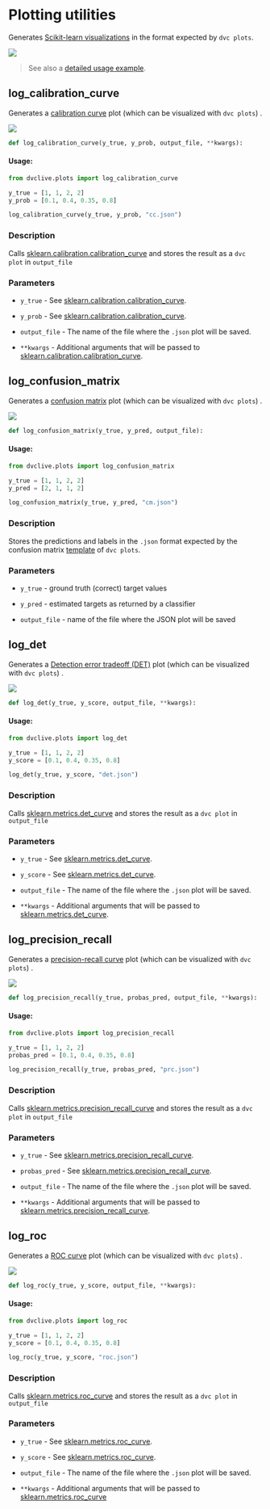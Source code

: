 # Plotting utilities

Generates
[Scikit-learn visualizations](https://scikit-learn.org/stable/visualizations.html)
in the format expected by `dvc plots`.

![](/img/dvclive-sklearn.png)

> See also a [detailed usage example](/doc/dvclive/ml-frameworks/sklearn).

## log_calibration_curve

Generates a
[calibration curve](https://scikit-learn.org/stable/modules/calibration.html#calibration-curves)
plot (which can be visualized with `dvc plots`) .

![](/img/dvclive-sklearn-cc.png)

```py
def log_calibration_curve(y_true, y_prob, output_file, **kwargs):
```

#### Usage:

```py
from dvclive.plots import log_calibration_curve

y_true = [1, 1, 2, 2]
y_prob = [0.1, 0.4, 0.35, 0.8]

log_calibration_curve(y_true, y_prob, "cc.json")
```

### Description

Calls
[sklearn.calibration.calibration_curve](https://scikit-learn.org/stable/modules/generated/sklearn.calibration.calibration_curve.html)
and stores the result as a `dvc plot` in `output_file`

### Parameters

- `y_true` - See
  [sklearn.calibration.calibration_curve](https://scikit-learn.org/stable/modules/generated/sklearn.calibration.calibration_curve.html).

- `y_prob` - See
  [sklearn.calibration.calibration_curve](https://scikit-learn.org/stable/modules/generated/sklearn.calibration.calibration_curve.html).

- `output_file` - The name of the file where the `.json` plot will be saved.

- `**kwargs` - Additional arguments that will be passed to
  [sklearn.calibration.calibration_curve](https://scikit-learn.org/stable/modules/generated/sklearn.calibration.calibration_curve.html).

## log_confusion_matrix

Generates a [confusion matrix](https://en.wikipedia.org/wiki/Confusion_matrix)
plot (which can be visualized with `dvc plots`) .

![](/img/dvclive-sklearn-cm.png)

```py
def log_confusion_matrix(y_true, y_pred, output_file):
```

#### Usage:

```py
from dvclive.plots import log_confusion_matrix

y_true = [1, 1, 2, 2]
y_pred = [2, 1, 1, 2]

log_confusion_matrix(y_true, y_pred, "cm.json")
```

### Description

Stores the predictions and labels in the `.json` format expected by the
confusion matrix
[template](/doc/command-reference/plots#plot-templates-data-series-only) of
`dvc plots`.

### Parameters

- `y_true` - ground truth (correct) target values

- `y_pred` - estimated targets as returned by a classifier

- `output_file` - name of the file where the JSON plot will be saved

## log_det

Generates a
[Detection error tradeoff (DET)](https://scikit-learn.org/stable/modules/model_evaluation.html#det-curve)
plot (which can be visualized with `dvc plots`) .

![](/img/dvclive-sklearn-det.png)

```py
def log_det(y_true, y_score, output_file, **kwargs):
```

#### Usage:

```py
from dvclive.plots import log_det

y_true = [1, 1, 2, 2]
y_score = [0.1, 0.4, 0.35, 0.8]

log_det(y_true, y_score, "det.json")
```

### Description

Calls
[sklearn.metrics.det_curve](https://scikit-learn.org/stable/modules/generated/sklearn.metrics.det_curve.html)
and stores the result as a `dvc plot` in `output_file`

### Parameters

- `y_true` - See
  [sklearn.metrics.det_curve](https://scikit-learn.org/stable/modules/generated/sklearn.metrics.det_curve.html).

- `y_score` - See
  [sklearn.metrics.det_curve](https://scikit-learn.org/stable/modules/generated/sklearn.metrics.det_curve.html).

- `output_file` - The name of the file where the `.json` plot will be saved.

- `**kwargs` - Additional arguments that will be passed to
  [sklearn.metrics.det_curve](https://scikit-learn.org/stable/modules/generated/sklearn.metrics.det_curve.html).

## log_precision_recall

Generates a
[precision-recall curve](https://scikit-learn.org/stable/modules/model_evaluation.html#precision-recall-f-measure-metrics)
plot (which can be visualized with `dvc plots`) .

![](/img/dvclive-sklearn-pr.png)

```py
def log_precision_recall(y_true, probas_pred, output_file, **kwargs):
```

#### Usage:

```py
from dvclive.plots import log_precision_recall

y_true = [1, 1, 2, 2]
probas_pred = [0.1, 0.4, 0.35, 0.8]

log_precision_recall(y_true, probas_pred, "prc.json")
```

### Description

Calls
[sklearn.metrics.precision_recall_curve](https://scikit-learn.org/stable/modules/generated/sklearn.metrics.precision_recall_curve.html)
and stores the result as a `dvc plot` in `output_file`

### Parameters

- `y_true` - See
  [sklearn.metrics.precision_recall_curve](https://scikit-learn.org/stable/modules/generated/sklearn.metrics.precision_recall_curve.html).

- `probas_pred` - See
  [sklearn.metrics.precision_recall_curve](https://scikit-learn.org/stable/modules/generated/sklearn.metrics.precision_recall_curve.html).

- `output_file` - The name of the file where the `.json` plot will be saved.

- `**kwargs` - Additional arguments that will be passed to
  [sklearn.metrics.precision_recall_curve](https://scikit-learn.org/stable/modules/generated/sklearn.metrics.precision_recall_curve.html).

## log_roc

Generates a
[ROC curve](https://scikit-learn.org/stable/modules/model_evaluation.html#roc-metrics)
plot (which can be visualized with `dvc plots`) .

![](/img/dvclive-sklearn-roc.png)

```py
def log_roc(y_true, y_score, output_file, **kwargs):
```

#### Usage:

```py
from dvclive.plots import log_roc

y_true = [1, 1, 2, 2]
y_score = [0.1, 0.4, 0.35, 0.8]

log_roc(y_true, y_score, "roc.json")
```

### Description

Calls
[sklearn.metrics.roc_curve](https://scikit-learn.org/stable/modules/generated/sklearn.metrics.roc_curve.html#sklearn.metrics.roc_curve)
and stores the result as a `dvc plot` in `output_file`

### Parameters

- `y_true` - See
  [sklearn.metrics.roc_curve](https://scikit-learn.org/stable/modules/generated/sklearn.metrics.roc_curve.html#sklearn.metrics.roc_curve).

- `y_score` - See
  [sklearn.metrics.roc_curve](https://scikit-learn.org/stable/modules/generated/sklearn.metrics.roc_curve.html#sklearn.metrics.roc_curve).

- `output_file` - The name of the file where the `.json` plot will be saved.

- `**kwargs` - Additional arguments that will be passed to
  [sklearn.metrics.roc_curve](https://scikit-learn.org/stable/modules/generated/sklearn.metrics.roc_curve.html#sklearn.metrics.roc_curve)
